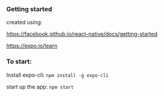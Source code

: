 ### Getting started

created using: 

https://facebook.github.io/react-native/docs/getting-started

https://expo.io/learn

### To start:

Install expo-cli:
`npm install -g expo-cli`

start up the app:
`npm start`

